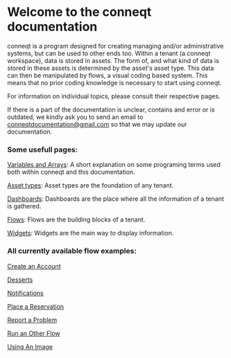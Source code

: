 # Welcome to the conneqt documentation

conneqt is a program designed for creating managing and/or administrative systems, but can be used to other ends too. Within a tenant (a conneqt workspace), data is stored in assets. The form of, and what kind of data is stored in these assets is determined by the asset's asset type. This data can then be manipulated by flows, a visual coding based system. This means that no prior coding knowledge is necessary to start using conneqt.

For information on individual topics, please consult their respective pages.

If there is a part of the documentation is unclear, contains and error or is outdated, we kindly ask you to send an email to conneqtdocumentation@gmail.com so that we may update our documentation.

### Some usefull pages:

[Variables and Arrays](Variables.md): A short explanation on some programing terms used both within conneqt and this documentation.

[Asset types](Assettypes.md): Asset types are the foundation of any tenant.

[Dashboards](Dashboards.md): Dashboards are the place where all the information of a tenant is gathered.

[Flows](Flows.md): Flows are the building blocks of a tenant.

[Widgets](Widgets.md): Widgets are the main way to display information.

### All currently available flow examples:

[Create an Account](Nodes/Examples/CreateAccount.md)

[Desserts](Nodes/Examples/Desserts.md)

[Notifications](Nodes/Examples/Notifications.md)

[Place a Reservation](Nodes/Examples/PlaceReservation.md)

[Report a Problem](Nodes/Examples/ReportAProblem.md)

[Run an Other Flow](Nodes/Examples/RunOtherFlow.md)

[Using An Image](Nodes/Examples/UsingAnImage.md)
